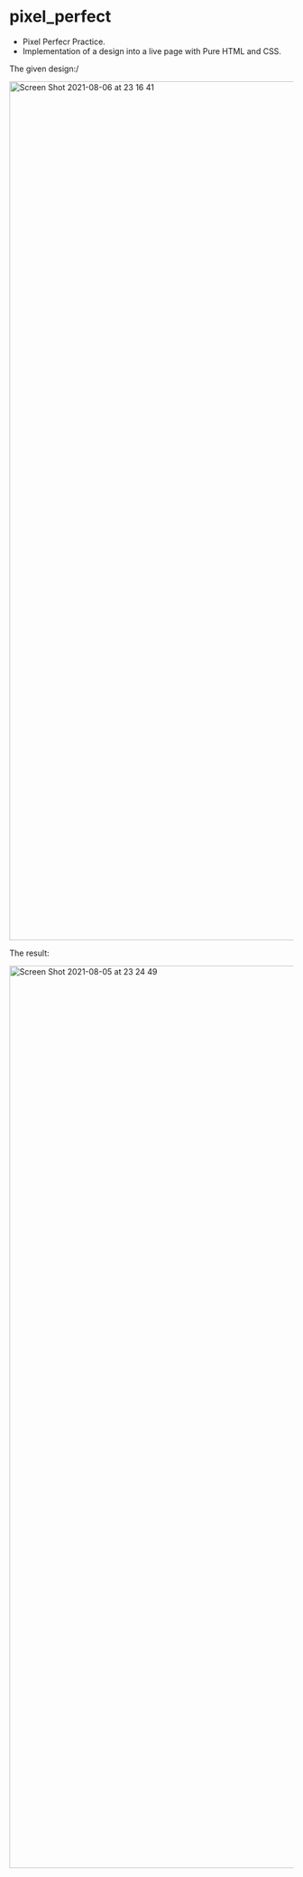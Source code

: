
# pixel_perfect

<ul>
  <li>Pixel Perfecr Practice.</li>
  <li>Implementation of a design into a live page with Pure HTML and CSS.</li>
</ul>

The given design:/


<img width="1523" alt="Screen Shot 2021-08-06 at 23 16 41" src="https://user-images.githubusercontent.com/74869982/128566763-8e05f620-e506-44c4-918f-6182e3514c84.png">


The result:

<img width="1600" alt="Screen Shot 2021-08-05 at 23 24 49" src="https://user-images.githubusercontent.com/74869982/128416298-1f93203c-76f3-42b5-9e83-fa83e0018cae.png">

